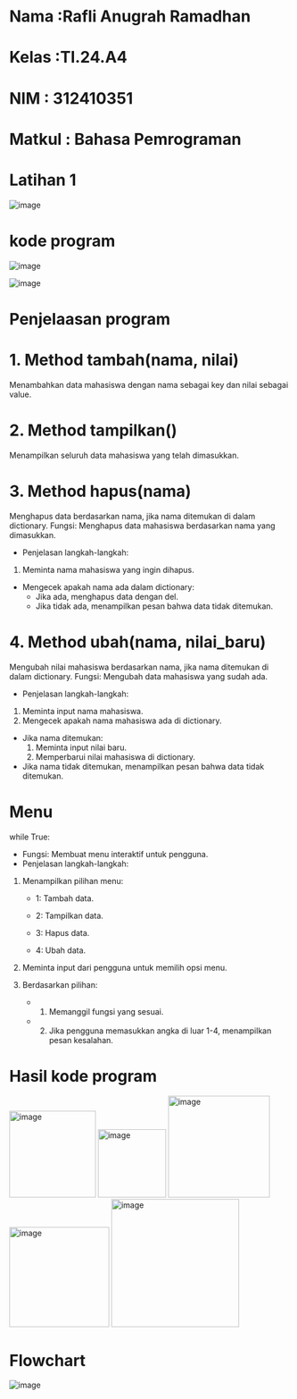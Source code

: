 # Nama :Rafli Anugrah Ramadhan

# Kelas :TI.24.A4

# NIM : 312410351

# Matkul : Bahasa Pemrograman

# Latihan 1

![image](https://github.com/user-attachments/assets/7faa6b67-590b-4510-b0cf-78aa339b56ad)

# kode program

![image](https://github.com/user-attachments/assets/90849523-4f1c-4f68-ac02-0630be2b99dc)

![image](https://github.com/user-attachments/assets/794aceba-f1bd-481d-bb62-ce5f6496018c)

# Penjelaasan program

# 1. Method tambah(nama, nilai)
Menambahkan data mahasiswa dengan nama sebagai key dan nilai sebagai value.

# 2. Method tampilkan()
Menampilkan seluruh data mahasiswa yang telah dimasukkan.

# 3. Method hapus(nama)
Menghapus data berdasarkan nama, jika nama ditemukan di dalam dictionary. Fungsi: Menghapus data mahasiswa berdasarkan nama yang dimasukkan.

- Penjelasan langkah-langkah:
1. Meminta nama mahasiswa yang ingin dihapus.
- Mengecek apakah nama ada dalam dictionary:
  - Jika ada, menghapus data dengan del.
  - Jika tidak ada, menampilkan pesan bahwa data tidak ditemukan.
    
# 4. Method ubah(nama, nilai_baru)
Mengubah nilai mahasiswa berdasarkan nama, jika nama ditemukan di dalam dictionary. Fungsi: Mengubah data mahasiswa yang sudah ada.

- Penjelasan langkah-langkah:
1. Meminta input nama mahasiswa.
2. Mengecek apakah nama mahasiswa ada di dictionary.
- Jika nama ditemukan:
  1. Meminta input nilai baru.
  2. Memperbarui nilai mahasiswa di dictionary.
- Jika nama tidak ditemukan, menampilkan pesan bahwa data tidak ditemukan.

# Menu
while True:
- Fungsi: Membuat menu interaktif untuk pengguna.
- Penjelasan langkah-langkah:
1. Menampilkan pilihan menu:

    - 1: Tambah data.

    - 2: Tampilkan data.

    - 3: Hapus data.

    - 4: Ubah data.

2. Meminta input dari pengguna untuk memilih opsi menu.
3. Berdasarkan pilihan:
     - 1. Memanggil fungsi yang sesuai.
     - 2. Jika pengguna memasukkan angka di luar 1-4, menampilkan pesan kesalahan.

# Hasil kode program

<img width="155" alt="image" src="https://github.com/user-attachments/assets/561d87ae-f5dd-4be8-9646-5ed6e57e0340">

<img width="122" alt="image" src="https://github.com/user-attachments/assets/dcc2a120-b10b-42b9-a4d6-d2df70906336">

<img width="182" alt="image" src="https://github.com/user-attachments/assets/44e2aaf7-6f71-46f6-9f6d-c90e3b14958a">

<img width="179" alt="image" src="https://github.com/user-attachments/assets/7b5afc1d-e4ce-46cc-9fa1-a47f284c1063">

<img width="229" alt="image" src="https://github.com/user-attachments/assets/64046fbe-8fd2-4b64-adf5-3ddef0aa203c">

# Flowchart

![image](https://github.com/user-attachments/assets/9a1b65a4-cb25-4ac4-bd0e-9c3bc160f4ee)

























































